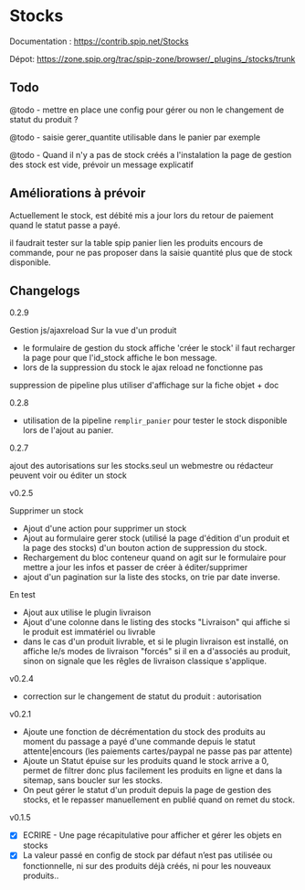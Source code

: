 # Stocks

Documentation :
https://contrib.spip.net/Stocks

Dépot:
https://zone.spip.org/trac/spip-zone/browser/_plugins_/stocks/trunk

## Todo

@todo -  mettre en place une config pour gérer ou non le changement de statut du produit ?

@todo - saisie gerer_quantite utilisable dans le panier par exemple

@todo - Quand il n'y a pas de stock créés a l'instalation la page de gestion des stock est vide, prévoir un message explicatif


## Améliorations à prévoir

Actuellement le stock, est débité mis a jour lors du retour de paiement quand
le statut passe a payé.

il faudrait tester sur la table spip panier lien les produits encours de commande, pour ne pas proposer dans la saisie quantité plus que de stock disponible.



## Changelogs

0.2.9

Gestion js/ajaxreload Sur la vue d'un produit
- le formulaire de gestion du stock affiche 'créer le stock' il faut recharger la page pour que l'id_stock affiche le bon message.
- lors de la suppression du stock le ajax reload ne fonctionne pas

suppression de pipeline plus utiliser d'affichage sur la fiche objet + doc 


0.2.8

- utilisation de la pipeline `remplir_panier` pour tester le stock disponible lors de l'ajout au panier.

0.2.7

ajout des autorisations sur les stocks.seul un webmestre ou rédacteur peuvent voir ou éditer un stock

v0.2.5

Supprimer un stock

- Ajout d'une action pour supprimer un stock
- Ajout au formulaire gerer stock (utilisé la page d'édition d'un produit et la page des stocks) d'un bouton action de suppression du stock.
- Rechargement du bloc conteneur quand on agit sur le formulaire pour mettre a jour les infos et passer de créer à éditer/supprimer
- ajout d'un pagination sur la liste des stocks, on trie par date inverse.

En test
- Ajout aux utilise le plugin livraison
- Ajout d'une colonne dans le listing des stocks "Livraison" qui affiche si le produit est immatériel ou livrable
- dans le cas d'un produit livrable, et si le plugin livraison est installé, on affiche le/s modes de livraison "forcés" si il en a d'associés au produit, sinon on signale que les rêgles de livraison classique s'applique.


v0.2.4
- correction sur le changement de statut du produit : autorisation

v0.2.1
- Ajoute une fonction de décrémentation du stock des produits au moment du passage a payé d'une commande
depuis le statut attente|encours (les paiements cartes/paypal ne passe pas par attente)
- Ajoute un Statut épuise sur les produits quand le stock arrive a 0, permet de filtrer donc plus facilement les produits en ligne et dans la sitemap, sans boucler sur les stocks.
- On peut gérer le statut d'un produit depuis la page de gestion des stocks, et le repasser manuellement en publié quand on remet du stock.


v0.1.5
- [X] ECRIRE - Une page récapitulative pour afficher et gérer les objets en stocks
- [X] La valeur passé en config de stock par défaut n’est pas utilisée ou fonctionnelle, ni sur des produits déjà créés, ni pour les nouveaux produits..
